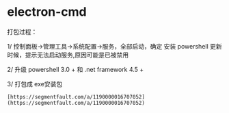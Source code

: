 # electron-cmd

打包过程：

1/ 控制面板->管理工具->系统配置->服务，全部启动，确定
	安装 powershell 更新时候，提示无法启动服务,原因可能是已被禁用

2/ 升级 powershell 3.0 +  和  .net framework 4.5 +


3/ 打包成 exe安装包

	[https://segmentfault.com/a/1190000016707052](https://segmentfault.com/a/1190000016707052)